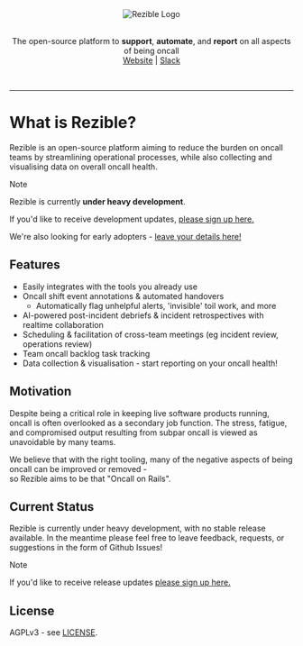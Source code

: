 <div align="center">
    <img alt="Rezible Logo" src="https://github.com/user-attachments/assets/f1069946-c5bd-4aad-b49b-49f48a282668">
    <p>
        <br />
        The open-source platform to <strong>support</strong>, <strong>automate</strong>, and <strong>report</strong> on all aspects of being oncall
        <br />
        <a href="https://rezible.com">Website</a>
        | 
        <a href="https://rezible.com/slack">Slack</a>
    </p>
</div>

<br />

---

# What is Rezible?
Rezible is an open-source platform aiming to reduce the burden on oncall teams by streamlining operational 
processes, while also collecting and visualising data on overall oncall health.

> [!NOTE]  
> Rezible is currently **under heavy development**.
> 
> If you'd like to receive development updates, [please sign up here.](https://tally.so/r/wLJ5ll)
> 
> We're also looking for early adopters - [leave your details here!](https://tally.so/r/wzrWkk)

## Features
- Easily integrates with the tools you already use
- Oncall shift event annotations & automated handovers
  - Automatically flag unhelpful alerts, 'invisible' toil work, and more 
- AI-powered post-incident debriefs & incident retrospectives with realtime collaboration
- Scheduling & facilitation of cross-team meetings (eg incident review, operations review)
- Team oncall backlog task tracking
- Data collection & visualisation - start reporting on your oncall health!  

## Motivation
Despite being a critical role in keeping live software products running, oncall is often overlooked as a 
secondary job function. The stress, fatigue, and compromised output resulting from subpar oncall 
is viewed as unavoidable by many teams.

We believe that with the right tooling, many of the negative aspects of being oncall can be improved or removed -  
so Rezible aims to be that "Oncall on Rails".

## Current Status
Rezible is currently under heavy development, with no stable release available.
In the meantime please feel free to leave feedback, requests, or suggestions in the form of Github Issues!

> [!NOTE]  
> If you'd like to receive release updates [please sign up here.](https://tally.so/r/wLJ5ll)

## License
AGPLv3 - see [LICENSE](/LICENSE).
